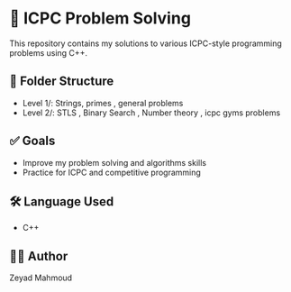 # 🧠 ICPC Problem Solving

This repository contains my solutions to various ICPC-style programming problems using C++.

## 📁 Folder Structure

- Level 1/: Strings, primes , general problems
- Level 2/: STLS , Binary Search , Number theory , icpc gyms problems

## ✅ Goals

- Improve my problem solving and algorithms skills
- Practice for ICPC and competitive programming

## 🛠 Language Used

- C++

## 👨‍💻 Author

Zeyad Mahmoud
